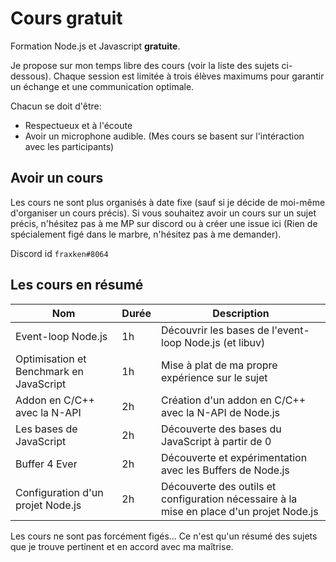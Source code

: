 # Cours gratuit
Formation Node.js et Javascript **gratuite**.

Je propose sur mon temps libre des cours (voir la liste des sujets ci-dessous). Chaque session est limitée à trois élèves maximums pour garantir un échange et une communication optimale.

Chacun se doit d'être:

- Respectueux et à l'écoute 
- Avoir un microphone audible. (Mes cours se basent sur l'intéraction avec les participants)

## Avoir un cours

Les cours ne sont plus organisés à date fixe (sauf si je décide de moi-même d'organiser un cours précis). Si vous souhaitez avoir un cours sur un sujet précis, n'hésitez pas à me MP sur discord ou à créer une issue ici (Rien de spécialement figé dans le marbre, n'hésitez pas à me demander).

Discord id `fraxken#8064`

## Les cours en résumé

| Nom | Durée | Description |
| --- | --- | --- |
| Event-loop Node.js | 1h | Découvrir les bases de l'event-loop Node.js (et libuv) |
| Optimisation et Benchmark en JavaScript | 1h | Mise à plat de ma propre expérience sur le sujet |
| Addon en C/C++ avec la N-API | 2h | Création d'un addon en C/C++ avec la N-API de Node.js |
| Les bases de JavaScript | 2h | Découverte des bases du JavaScript à partir de 0 |
| Buffer 4 Ever | 2h | Découverte et expérimentation avec les Buffers de Node.js |
| Configuration d'un projet Node.js | 2h | Découverte des outils et configuration nécessaire à la mise en place d'un projet Node.js |

Les cours ne sont pas forcément figés... Ce n'est qu'un résumé des sujets que je trouve pertinent et en accord avec ma maîtrise.
